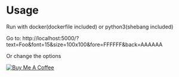 # Usage

Run with docker(dockerfile included) or python3(shebang included)

Go to:
http://localhost:5000/?text=Foo&font=15&size=100x100&fore=FFFFFF&back=AAAAAA

Or change the options

<a href="https://www.buymeacoffee.com/TXJ4cEK" target="_blank">
  <img src="https://bmc-cdn.nyc3.digitaloceanspaces.com/BMC-button-images/custom_images/orange_img.png" alt="Buy Me A Coffee" style="height: auto !important;width: auto !important;" >
</a>
